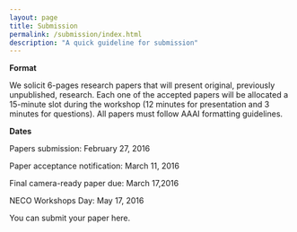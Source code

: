 ```yaml
---
layout: page
title: Submission
permalink: /submission/index.html
description: "A quick guideline for submission"
---
```


**Format**

We solicit 6-pages research papers that will present original, previously unpublished, research. Each one of the accepted papers will be allocated a 15-minute slot during the workshop (12 minutes for presentation and 3 minutes for questions). All papers must follow AAAI formatting guidelines.

**Dates**

Papers submission: February 27, 2016

Paper acceptance notification: March 11, 2016

Final camera-ready paper due: March 17,2016

NECO Workshops Day: May 17, 2016

You can submit your paper here.